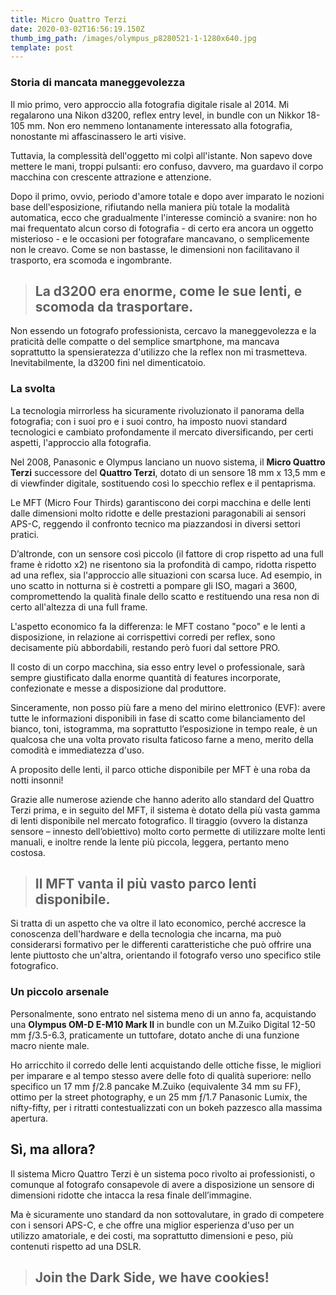 ```yaml
---
title: Micro Quattro Terzi
date: 2020-03-02T16:56:19.150Z
thumb_img_path: /images/olympus_p8280521-1-1280x640.jpg
template: post
---
```

### Storia di mancata maneggevolezza

Il mio primo, vero approccio alla fotografia digitale risale al 2014. Mi regalarono una Nikon d3200, reflex entry level, in bundle con un Nikkor 18-105 mm. Non ero nemmeno lontanamente interessato alla fotografia, nonostante mi affascinassero le arti visive.

Tuttavia, la complessità dell'oggetto mi colpì all'istante. Non sapevo dove mettere le mani, troppi pulsanti: ero confuso, davvero, ma guardavo il corpo macchina con crescente attrazione e attenzione.

Dopo il primo, ovvio, periodo d'amore totale e dopo aver imparato le nozioni base dell'esposizione, rifiutando nella maniera più totale la modalità automatica, ecco che gradualmente l'interesse cominciò a svanire: non ho mai frequentato alcun corso di fotografia - di certo era ancora un oggetto misterioso - e le occasioni per fotografare mancavano, o semplicemente non le creavo. Come se non bastasse, le dimensioni non facilitavano il trasporto, era scomoda e ingombrante.

> ## La d3200 era enorme, come le sue lenti, e scomoda da trasportare.

Non essendo un fotografo professionista, cercavo la maneggevolezza e la praticità delle compatte o del semplice smartphone, ma mancava soprattutto la spensieratezza d'utilizzo che la reflex non mi trasmetteva. Inevitabilmente, la d3200 finì nel dimenticatoio.

### La svolta

La tecnologia mirrorless ha sicuramente rivoluzionato il panorama della fotografia; con i suoi pro e i suoi contro, ha imposto nuovi standard tecnologici e cambiato profondamente il mercato diversificando, per certi aspetti, l'approccio alla fotografia.

Nel 2008, Panasonic e Olympus lanciano un nuovo sistema, il **Micro Quattro Terzi** successore del **Quattro Terzi**, dotato di un sensore 18 mm x 13,5 mm e di viewfinder digitale, sostituendo così lo specchio reflex e il pentaprisma.

Le MFT (Micro Four Thirds) garantiscono dei corpi macchina e delle lenti dalle dimensioni molto ridotte e delle prestazioni paragonabili ai sensori APS-C, reggendo il confronto tecnico ma piazzandosi in diversi settori pratici.

D’altronde, con un sensore così piccolo (il fattore di crop rispetto ad una full frame è ridotto x2) ne risentono sia la profondità di campo, ridotta rispetto ad una reflex, sia l'approccio alle situazioni con scarsa luce. Ad esempio, in uno scatto in notturna si è costretti a pompare gli ISO, magari a 3600, compromettendo la qualità finale dello scatto e restituendo una resa non di certo all'altezza di una full frame.

L'aspetto economico fa la differenza: le MFT costano "poco" e le lenti a disposizione, in relazione ai corrispettivi corredi per reflex, sono decisamente più abbordabili, restando però fuori dal settore PRO.

Il costo di un corpo macchina, sia esso entry level o professionale, sarà sempre giustificato dalla enorme quantità di features incorporate, confezionate e messe a disposizione dal produttore.

Sinceramente, non posso più fare a meno del mirino elettronico (EVF): avere tutte le informazioni disponibili in fase di scatto come bilanciamento del bianco, toni, istogramma, ma soprattutto l’esposizione in tempo reale, è un qualcosa che una volta provato risulta faticoso farne a meno, merito della comodità e immediatezza d'uso.

A proposito delle lenti, il parco ottiche disponibile per MFT è una roba da notti insonni!

Grazie alle numerose aziende che hanno aderito allo standard del Quattro Terzi prima, e in seguito del MFT, il sistema è dotato della più vasta gamma di lenti disponibile nel mercato fotografico. Il tiraggio (ovvero la distanza sensore – innesto dell’obiettivo) molto corto permette di utilizzare molte lenti manuali, e inoltre rende la lente più piccola, leggera, pertanto meno costosa.

> ## Il MFT vanta il più vasto parco lenti disponibile.

Si tratta di un aspetto che va oltre il lato economico, perché accresce la conoscenza dell'hardware e della tecnologia che incarna, ma può considerarsi formativo per le differenti caratteristiche che può offrire una lente piuttosto che un'altra, orientando il fotografo verso uno specifico stile fotografico.

### Un piccolo arsenale

Personalmente, sono entrato nel sistema meno di un anno fa, acquistando una **Olympus OM-D E-M10 Mark II** in bundle con un M.Zuiko Digital 12-50 mm ƒ/3.5-6.3, praticamente un tuttofare, dotato anche di una funzione macro niente male.

Ho arricchito il corredo delle lenti acquistando delle ottiche fisse, le migliori per imparare e al tempo stesso avere delle foto di qualità superiore: nello specifico un 17 mm ƒ/2.8 pancake M.Zuiko (equivalente 34 mm su FF), ottimo per la street photography, e un 25 mm ƒ/1.7 Panasonic Lumix, the nifty-fifty, per i ritratti contestualizzati con un bokeh pazzesco alla massima apertura.

## Sì, ma allora?

Il sistema Micro Quattro Terzi è un sistema poco rivolto ai professionisti, o comunque al fotografo consapevole di avere a disposizione un sensore di dimensioni ridotte che intacca la resa finale dell’immagine.

Ma è sicuramente uno standard da non sottovalutare, in grado di competere con i sensori APS-C, e che offre una miglior esperienza d'uso per un utilizzo amatoriale, e dei costi, ma soprattutto dimensioni e peso, più contenuti rispetto ad una DSLR.

> ## Join the Dark Side, we have cookies!
